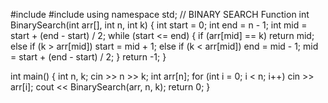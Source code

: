 #include <iostream>
#include <iomanip>
using namespace std;
// BINARY SEARCH Function
int BinarySearch(int arr[], int n, int k)
{
    int start = 0;
    int end = n - 1;
    int mid = start + (end - start) / 2;
    while (start <= end)
    {
        if (arr[mid] == k)
            return mid;
        else if (k > arr[mid])
            start = mid + 1;
        else if (k < arr[mid])
            end = mid - 1;
        mid = start + (end - start) / 2;
    }
    return -1;
}

int main()
{
    int n, k;
    cin >> n >> k;
    int arr[n];
    for (int i = 0; i < n; i++)
        cin >> arr[i];
    cout << BinarySearch(arr, n, k);
    return 0;
}
